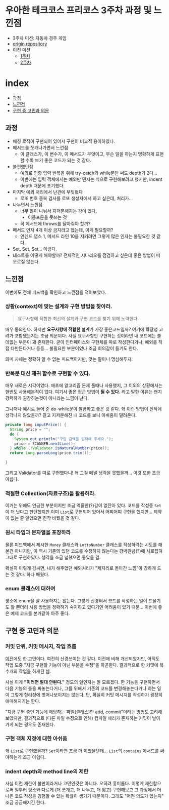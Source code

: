# 우아한 테크코스 프리코스 3주차 과정 및 느낀점
- 3주차 미션: 자동차 경주 게임
- [origin repository](https://github.com/Delf-Lee/java-lotto/tree/delf)
- 이전 미션
  - [1주차](/tech-corce-mission-1.md)
  - [2주차](/tech-corce-mission-3.md)

# index
  - [과정](#과정)
  - [느낀점](#느낀점)
  - [구현 중 고민과 의문](#구현-중-고민과-의문)
 
## 과정
- 매칭 로직이 구현되어 있어서 구현이 비교적 용이하였다.
- 메서드를 쪼개나가면서 느낀점
  - 이 클래스가, 이 변수가, 이 메서드가 무엇이고, 무슨 일을 하는지 명확하게 표현할 수록 보기 좋은 코드가 되는 것 같다.
- 불편했던점
  - 예외로 인항 입력 반복을 위해 try-catch와 while문만 써도 depth가 2다...
  - 이번에는 입력 객체에서는 예외만 던지는 식으로 구현해보려고 했지만, indent depth 때문에 포기했다.
- 마지막 예외 처리에서 난관에 부딪혔다
  - 로또 번호 중복 검사를 로또 생성자에서 하고 싶은데, 처리가...
- 나누면서 느낀점
  - 너무 많이 나눠서 지저분해지는 감이 있다.
    - 이중포문을 못쓰는 것 
  - 꼭 메서드에 throws를 달아줘야 할까?
- 메서드 인자 4개 이상 금지라고 했는데, 이게 필요할까?
  - 인텐드 댑스 1, 메서드 라인 10을 지키려면 그렇게 많은 인자는 불필요한 것 같다.
- Set, Set, Set... 아쉽다.
- 테스트를 어떻게 해야할까? 전체적인 시나리오를 점검하고 싶은데 좋은 방법이 떠오르질 않는다.
## 느낀점
이번에도 전체 피드백을 확인하고 느낀점을 적어보았다.
### 상황(context)에 맞는 설계와 구현 방법을 찾아라.
> 요구사항에 적합한 최선의 설계와 구현 코드를 찾기 위해 노력한다.

매우 동의한다. 하지만 **요구사항에 적합한 설계**가 가장 좋은코드일까? 여기에 확장성 고려가 포함됐는지는 조금 의문이다. 사실 요구사항만 구현하는 것이라면 내 코드에는 쓸데없는 부분이 꽤 존재한다. 굳이 인터페이스와 구현체를 따로 작성한다거나, 예외를 직접 다만든다거나 등등... 불필요한 부분이었나 조금 회의감이 들기도 한다.

의미 자체는 정확히 알 수 없는 피드백이지만, 맞는 말이니 명심해두자.

### 반복문 대신 제귀 함수로 구현할 수 있다.
매우 새로운 시각이었다. 애초에 알고리즘 문제 풀때나 사용했지, 그 이외의 상황에서는 한번도 사용해본적이 없다. 여기서 좋은 접근 방법이 **될 수 있다.** 라고 말한 이유는 왠지 강력하게 권장하는것이 아니라는 느낌이 난다.

그나저나 예시로 들어 준 do-while문이 깔끔하고 좋은 것 같다. 왜 이런 방법이 진작에 생각나지 않았을까? 길고 지저분해진 내 코드를 보니 아쉬움이 밀려온다. 

``` java
private long inputPrice() {
  String price = "";
  do {
    System.out.println("구입 금액을 입력해 주세요.");
    price = SCANNER.nextLine();
  } while (!Validator.isNaturalNumber(price));
  return Long.parseLong(price.trim());
  
}
```

그리고 Validator를 따로 구현했다니! 왜 그걸 떼낼 생각을 못했을까... 이것 또한 조금 아쉽다.

### 적절한 Collection(자료구조)을 활용하라.
이거는 위에도 언급한 부분이지만 조금 억울한(?)감이 없잔아 있다. 코드를 작성중 `Set`이 더 낫다고 판단했지만 이미 `List`로 구현되어 있어서 어찌어찌 구현을 했지만... 제약이 없는 줄 알았으면 진작 바꿨을 것 같다.

### 원시 타입과 문자열을 포장하라
물론 피드백에서 제시한 `Money` 클래스와 `LottoNumber` 클래스를 작성하려는 시도를 해본건 아니지만, 이 역시 기존의 있던 코드를 수정하지 않는다는 강박관념(?)에 사로잡혀 그대로 구현하였다. 생각을 조금 넓혔으면 좋았을 걸.

확실히 이렇게 감싸면, 내가 해주었던 예외처리가 "제자리로 돌아간 느낌"이 강하게 드는 것 같다. 하나 배웠다.

### enum 클래스에 대하여
평소에 enum을 잘 사용하지는 않는다. 그렇게 신경써서 코드를 작성하는 일이 드물기도 할 뿐더러 사용 방법을 정확하기 숙지하고 있다기엔 어려움이 있기 때문... 이번에 좋은 예제 코드를 본거같아 아주 좋다.

## 구현 중 고민과 의문
### 커밋 단위, 커밋 메시지, 작업 흐름
[이전](/tech-corce-mission-1.md#git-commit-메시지를-의미있게-작성)에도 한 고민이다. 여전히 신경쓰이는 것 같다. 이전에 비해 개선되었지만, 아직도 작업 도중 "지금 구현할 기능이 아닌 부분을 수정"을 하곤한다. 결과적으로 한 커밋에 복수개의 작업을 하게된 셈.

사실 이게 **"이러면 절대 안된다."** 정도의 일인지는 잘 모르겠다. 한 기능을 구현하면서 다음 기능의 틀을 짜놓는다거나, 그를 위해서 기존의 코드를 변경해놓는다거나 하는 일이 그렇게 합리성에 벗어나보이지는 않는다. 단, 확실히 커밋 메시지를 작성하기 굉장히 애매해지기는 한다.

"지금 구현 중인 기능에 해당하는 파일(클래스)만 add, commit"이라는 방법도 고려해보았지만, 결과적으로 (다른 파일 수정으로 인해) 컴파일 에러가 존재하는 커밋이 날아가게 되는 경우도 존재한다.

### 구현 객체 지정에 대한 아쉬움
왜 `List`로 구현했을까? `Set`이라면 조금 더 이뻤을텐데... `List`의 `contains` 메서드를 써야하는게 조금 아쉽다.

### indent depth와 method line의 제한
사실 이런 제한이 불만이라거나 고민인것은 아니다. 오히려 흥미롭다. 이렇게 제한함으로써 일부러 평소와 다르게 (더 쪼개고, 더 나누고, 더 짧고) 구현해보고 그 과정에서 더 나은 코드 작성을 경험할 수 있는 확률이 생기기 때문이다. 그래도 "어떤 의도가 있는지" 조금 궁금해지긴 한다.

